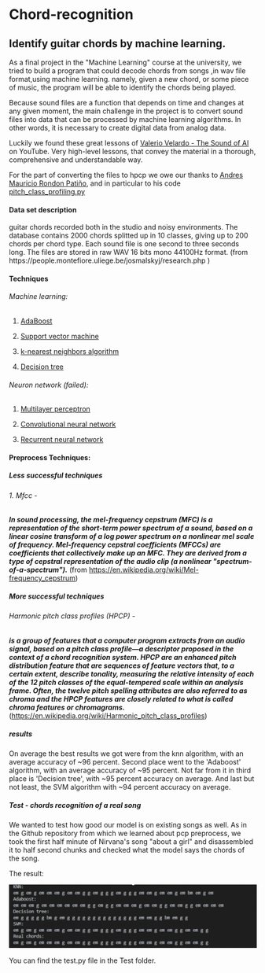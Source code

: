 # Chord-recognition
## Identify guitar chords by machine learning.




As a final project in the "Machine Learning" course at the university,
we tried to build a program that could decode chords from songs ,in wav file format,using machine learning.
namely, given a new chord, or some piece of music, the program will be able to identify the chords being played.

Because sound files are a function that depends on time and changes at any given moment, 
the main challenge in the project is to convert sound files into data that can be processed by machine learning algorithms.
In other words, it is necessary to create digital data from analog data.

Luckily we found these great lessons of
[Valerio Velardo - The Sound of AI](https://www.youtube.com/channel/UCZPFjMe1uRSirmSpznqvJfQ) on YouTube.
Very high-level lessons, that convey the material in a thorough, comprehensive and understandable way.

For the part of converting the files to hpcp we owe our thanks to [Andres Mauricio Rondon Patiño](https://github.com/amrondonp),
and in particular to his code [pitch_class_profiling.py](https://github.com/amrondonp/Chords.py/blob/master/final_project/preprocessing/pitch_class_profiling.py)


<h4>Data set description </h4>
guitar chords recorded both in the studio and noisy environments. 
The database contains 2000 chords splitted up in 10 classes, giving up to 200 chords per chord type. 
Each sound file is one second to three seconds long.
The files are stored in raw WAV 16 bits mono 44100Hz format. 
(from https://people.montefiore.uliege.be/josmalskyj/research.php )

<h4>Techniques</h4>
<h6>Machine learning:</h6> 

1. [AdaBoost](https://en.wikipedia.org/wiki/AdaBoost)

2. [Support vector machine](https://en.wikipedia.org/wiki/Support_vector_machine)

3. [k-nearest neighbors algorithm](https://en.wikipedia.org/wiki/K-nearest_neighbors_algorithm)

4. [Decision tree](https://en.wikipedia.org/wiki/Decision_tree)


<h6>Neuron network (failed):</h6>

1. [Multilayer perceptron](https://en.wikipedia.org/wiki/Multilayer_perceptron)

2. [Convolutional neural network](https://en.wikipedia.org/wiki/Convolutional_neural_network)

3. [Recurrent neural network](https://en.wikipedia.org/wiki/Recurrent_neural_network)



<h4>Preprocess Techniques:</h4> 

<h5>Less successful techniques </h5>
<h6>1. Mfcc - </h6>

***In sound processing, the mel-frequency cepstrum (MFC) is a representation of the short-term power spectrum of a sound,
based on a linear cosine transform of a log power spectrum on a nonlinear mel scale of frequency.
Mel-frequency cepstral coefficients (MFCCs) are coefficients that collectively make up an MFC. 
They are derived from a type of cepstral representation of the audio clip (a nonlinear "spectrum-of-a-spectrum").***
(from https://en.wikipedia.org/wiki/Mel-frequency_cepstrum)


<h5>More successful techniques</h5>
<h6>Harmonic pitch class profiles (HPCP) - </h6>

***is a group of features that a computer program extracts from an audio signal,
based on a pitch class profile—a descriptor proposed in the context of a chord recognition system. 
HPCP are an enhanced pitch distribution feature that are sequences of feature vectors that, 
to a certain extent, describe tonality, measuring the relative intensity of each of the 12 pitch classes of the equal-tempered scale within an analysis frame.
Often, the twelve pitch spelling attributes are also referred to as chroma and the HPCP features are closely related to what is called chroma features or chromagrams.***
(https://en.wikipedia.org/wiki/Harmonic_pitch_class_profiles)



<h5>results</h5>
On average the best results we got were from the knn algorithm, with an average accuracy of ~96 percent.
Second place went to the 'Adaboost' algorithm, with an average accuracy of ~95 percent.
Not far from it in third place is  'Decision tree', with ~95 percent accuracy on average.
And last but not least, the SVM algorithm with ~94 percent accuracy on average.

<h5> Test - chords recognition of a real song </h5>
We wanted to test how good our model is on existing songs as well.
As in the Github repository from which we learned about pcp preprocess, we took the first half minute of Nirvana's song "about a girl" and disassembled it to half second chunks and checked what the model says the chords of the song.

The result:

![](Test/Screen%20Shot%202020-08-15%20at%2008.46.34.png)

You can find the test.py file in the Test folder.

